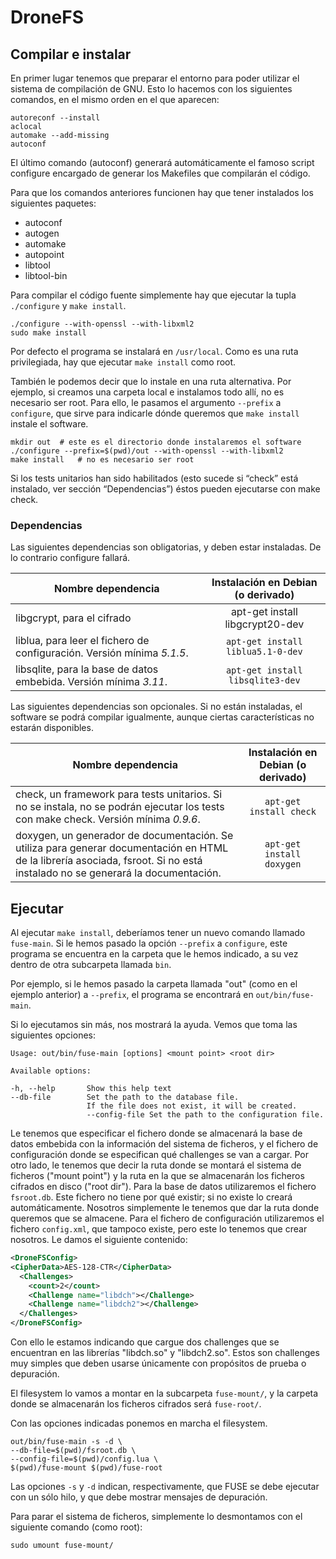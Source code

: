 # DroneFS

## Compilar e instalar

En primer lugar tenemos que preparar el entorno para poder utilizar el sistema de compilación de GNU. Esto lo hacemos con los siguientes comandos, en el mismo orden en el que aparecen:

```
autoreconf --install
aclocal
automake --add-missing
autoconf
```

El último comando (autoconf) generará automáticamente el famoso script configure encargado de generar los Makefiles que compilarán el código.

Para que los comandos anteriores funcionen hay que tener instalados los siguientes paquetes:

 - autoconf
 - autogen
 - automake
 - autopoint
 - libtool
 - libtool-bin

Para compilar el código fuente simplemente hay que ejecutar la tupla `./configure` y `make install`.

```
./configure --with-openssl --with-libxml2
sudo make install
```

Por defecto el programa se instalará en `/usr/local`. Como es una ruta privilegiada, hay que ejecutar `make install` como root.

También le podemos decir que lo instale en una ruta alternativa. Por ejemplo, si creamos una carpeta local e instalamos todo allí, no es necesario ser root. Para ello, le pasamos el argumento `--prefix` a `configure`, que sirve para indicarle dónde queremos que `make install` instale el software.

```
mkdir out  # este es el directorio donde instalaremos el software
./configure --prefix=$(pwd)/out --with-openssl --with-libxml2
make install   # no es necesario ser root
```

Si los tests unitarios han sido habilitados (esto sucede si “check” está instalado, ver sección “Dependencias”) éstos pueden ejecutarse con make check.

### Dependencias

Las siguientes dependencias son obligatorias, y deben estar instaladas. De lo contrario configure fallará.

| Nombre dependencia | Instalación en Debian (o derivado) |
|--------------------|:----------------------------------:|
| libgcrypt, para el cifrado | apt-get install libgcrypt20-dev |
| liblua, para leer el fichero de configuración. Versión mínima *5.1.5*. | `apt-get install liblua5.1-0-dev` |
| libsqlite, para la base de datos embebida. Versión mínima *3.11*. | `apt-get install libsqlite3-dev` |

Las siguientes dependencias son opcionales. Si no están instaladas, el software se podrá compilar igualmente, aunque ciertas características no estarán disponibles.

| Nombre dependencia | Instalación en Debian (o derivado) |
|--------------------|:----------------------------------:|
| check, un framework para tests unitarios. Si no se instala, no se podrán ejecutar los tests con make check. Versión mínima *0.9.6*. | `apt-get install check` |
| doxygen, un generador de documentación. Se utiliza para generar documentación en HTML de la librería asociada, fsroot. Si no está instalado no se generará la documentación. | `apt-get install doxygen` |

## Ejecutar

Al ejecutar `make install`, deberíamos tener un nuevo comando llamado `fuse-main`. Si le hemos pasado la opción `--prefix` a `configure`, este programa se encuentra en la carpeta que le hemos indicado, a su vez dentro de otra subcarpeta llamada `bin`.

Por ejemplo, si le hemos pasado la carpeta llamada "out" (como en el ejemplo anterior) a `--prefix`, el programa se encontrará en `out/bin/fuse-main`.

Si lo ejecutamos sin más, nos mostrará la ayuda. Vemos que toma las siguientes opciones:

```
Usage: out/bin/fuse-main [options] <mount point> <root dir>

Available options:

-h, --help       Show this help text
--db-file        Set the path to the database file.
                 If the file does not exist, it will be created.
                 --config-file Set the path to the configuration file.
```

Le tenemos que especificar el fichero donde se almacenará la base de datos embebida con la información del sistema de ficheros, y el fichero de configuración donde se especifican qué challenges se van a cargar. Por otro lado, le tenemos que decir la ruta donde se montará el sistema de ficheros ("mount point") y la ruta en la que se almacenarán los ficheros cifrados en disco ("root dir").
Para la base de datos utilizaremos el fichero `fsroot.db`. Este fichero no tiene por qué existir; si no existe lo creará automáticamente. Nosotros simplemente le tenemos que dar la ruta donde queremos que se almacene. Para el fichero de configuración utilizaremos el fichero `config.xml`, que tampoco existe, pero este lo tenemos que crear nosotros. Le damos el siguiente contenido:

```xml
<DroneFSConfig>
<CipherData>AES-128-CTR</CipherData>
  <Challenges>
    <count>2</count>
    <Challenge name="libdch"></Challenge>
    <Challenge name="libdch2"></Challenge>
  </Challenges>
</DroneFSConfig>
```

Con ello le estamos indicando que cargue dos challenges que se encuentran en las librerías "libdch.so" y "libdch2.so". Estos son challenges muy simples que deben usarse únicamente con propósitos de prueba o depuración.

El filesystem lo vamos a montar en la subcarpeta `fuse-mount/`, y la carpeta donde se almacenarán los ficheros cifrados será `fuse-root/`.

Con las opciones indicadas ponemos en marcha el filesystem.

```
out/bin/fuse-main -s -d \
--db-file=$(pwd)/fsroot.db \
--config-file=$(pwd)/config.lua \
$(pwd)/fuse-mount $(pwd)/fuse-root
```

Las opciones `-s` y `-d` indican, respectivamente, que FUSE se debe ejecutar con un sólo hilo, y que debe mostrar mensajes de depuración.

Para parar el sistema de ficheros, simplemente lo desmontamos con el siguiente comando (como root):

```
sudo umount fuse-mount/
```

